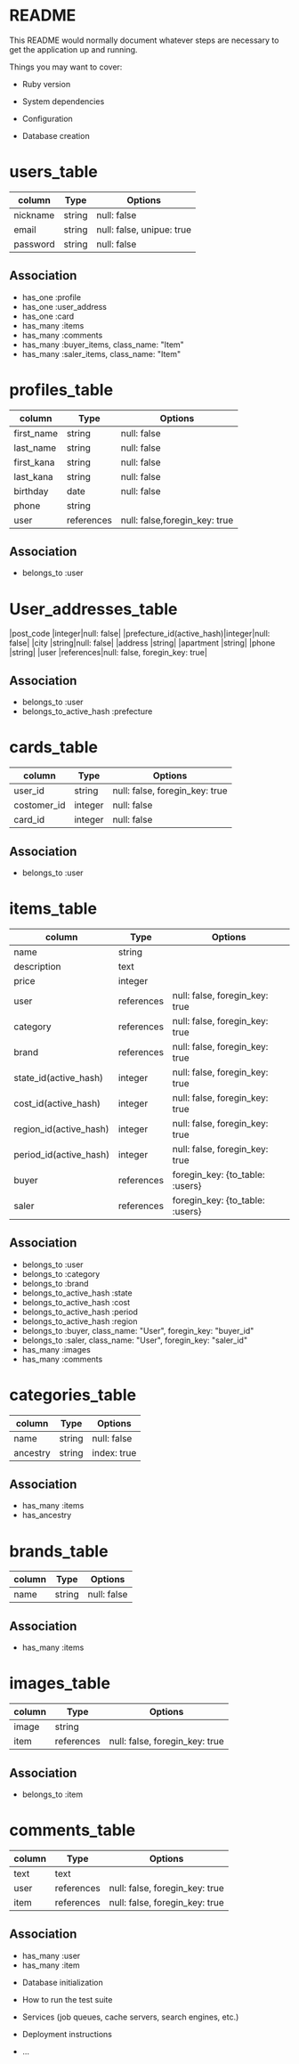 # README

This README would normally document whatever steps are necessary to get the
application up and running.

Things you may want to cover:

* Ruby version

* System dependencies

* Configuration

* Database creation
# users_table
|column|Type|Options|
|------|----|-------|
|nickname|string|null: false|
|email   |string|null: false, unipue: true|
|password|string|null: false|
## Association
- has_one :profile
- has_one :user_address
- has_one :card
- has_many :items
- has_many :comments
- has_many :buyer_items, class_name: "Item"
- has_many :saler_items, class_name: "Item"

# profiles_table
|column|Type|Options|
|------|----|-------|
|first_name|string|null: false|
|last_name |string|null: false|
|first_kana|string|null: false|
|last_kana |string|null: false|
|birthday  |date  |null: false|
|phone     |string|
|user      |references|null: false,foregin_key: true|
## Association
- belongs_to :user

# User_addresses_table
|post_code |integer|null: false|
|prefecture_id(active_hash)|integer|null: false|
|city      |string|null: false|
|address   |string|
|apartment |string|
|phone     |string|
|user      |references|null: false, foregin_key: true|
## Association
- belongs_to :user
- belongs_to_active_hash :prefecture

# cards_table
|column|Type|Options|
|------|----|-------|
|user_id    |string|null: false, foregin_key: true|
|costomer_id|integer|null: false|
|card_id    |integer|null: false|
## Association
- belongs_to :user

# items_table
|column|Type|Options|
|------|----|-------|
|name       |string|
|description|text|
|price      |integer|
|user       |references|null: false, foregin_key: true|
|category   |references|null: false, foregin_key: true|
|brand      |references|null: false, foregin_key: true|
|state_id(active_hash) |integer|null: false, foregin_key: true|
|cost_id(active_hash)  |integer|null: false, foregin_key: true|
|region_id(active_hash)|integer|null: false, foregin_key: true|
|period_id(active_hash)|integer|null: false, foregin_key: true|
|buyer      |references|foregin_key: {to_table: :users}|
|saler      |references|foregin_key: {to_table: :users}|
## Association
- belongs_to :user
- belongs_to :category
- belongs_to :brand
- belongs_to_active_hash :state
- belongs_to_active_hash :cost
- belongs_to_active_hash :period
- belongs_to_active_hash :region
- belongs_to :buyer, class_name: "User", foregin_key: "buyer_id"
- belongs_to :saler, class_name: "User", foregin_key: "saler_id"
- has_many :images
- has_many :comments

# categories_table
|column|Type|Options|
|------|----|-------|
|name  |string|null: false|
|ancestry|string|index: true|
## Association
- has_many :items
- has_ancestry

# brands_table
|column|Type|Options|
|------|----|-------|
|name|string|null: false|
## Association
- has_many :items

# images_table
|column|Type|Options|
|------|----|-------|
|image|string|
|item |references|null: false, foregin_key: true|
## Association
- belongs_to :item

# comments_table
|column|Type|Options|
|------|----|-------|
|text|text|
|user|references|null: false, foregin_key: true|
|item|references|null: false, foregin_key: true|
## Association
- has_many :user
- has_many :item


* Database initialization

* How to run the test suite

* Services (job queues, cache servers, search engines, etc.)

* Deployment instructions

* ...
